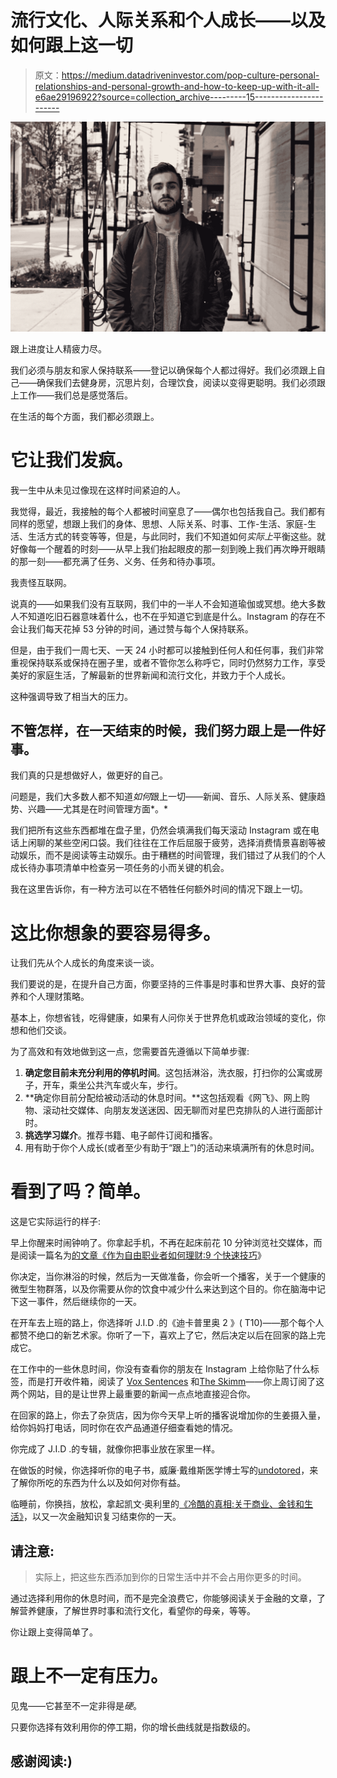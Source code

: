 # 流行文化、人际关系和个人成长——以及如何跟上这一切

> 原文：<https://medium.datadriveninvestor.com/pop-culture-personal-relationships-and-personal-growth-and-how-to-keep-up-with-it-all-e6ae29196922?source=collection_archive---------15----------------------->

![](img/9ad2988de790f3aec27320f18730840f.png)

跟上进度让人精疲力尽。

我们必须与朋友和家人保持联系——登记以确保每个人都过得好。我们必须跟上自己——确保我们去健身房，沉思片刻，合理饮食，阅读以变得更聪明。我们必须跟上工作——我们总是感觉落后。

在生活的每个方面，我们都必须跟上。

# 它让我们发疯。

我一生中从未见过像现在这样时间紧迫的人。

我觉得，最近，我接触的每个人都被时间窒息了——偶尔也包括我自己。我们都有同样的愿望，想跟上我们的身体、思想、人际关系、时事、工作-生活、家庭-生活、生活方式的转变等等，但是，与此同时，我们不知道如何*实际上*平衡这些。就好像每一个醒着的时刻——从早上我们抬起眼皮的那一刻到晚上我们再次睁开眼睛的那一刻——都充满了任务、义务、任务和待办事项。

我责怪互联网。

说真的——如果我们没有互联网，我们中的一半人不会知道瑜伽或冥想。绝大多数人不知道吃旧石器意味着什么，也不在乎知道它到底是什么。Instagram 的存在不会让我们每天花掉 53 分钟的时间，通过赞与每个人保持联系。

但是，由于我们一周七天、一天 24 小时都可以接触到任何人和任何事，我们非常重视保持联系或保持在圈子里，或者不管你怎么称呼它，同时仍然努力工作，享受美好的家庭生活，了解最新的世界新闻和流行文化，并致力于个人成长。

这种强调导致了相当大的压力。

## 不管怎样，在一天结束的时候，我们努力跟上是一件好事。

我们真的只是想做好人，做更好的自己。

问题是，我们大多数人都不知道*如何*跟上一切——新闻、音乐、人际关系、健康趋势、兴趣——尤其是在时间管理方面*。*

我们把所有这些东西都堆在盘子里，仍然会填满我们每天滚动 Instagram 或在电话上闲聊的某些空闲口袋。我们往往在工作后屈服于疲劳，选择消费情景喜剧等被动娱乐，而不是阅读等主动娱乐。由于糟糕的时间管理，我们错过了从我们的个人成长待办事项清单中检查另一项任务的小而关键的机会。

我在这里告诉你，有一种方法可以在不牺牲任何额外时间的情况下跟上一切。

# 这比你想象的要容易得多。

让我们先从个人成长的角度来谈一谈。

我们要说的是，在提升自己方面，你要坚持的三件事是时事和世界大事、良好的营养和个人理财策略。

基本上，你想省钱，吃得健康，如果有人问你关于世界危机或政治领域的变化，你想和他们交谈。

为了高效和有效地做到这一点，您需要首先遵循以下简单步骤:

1.  **确定您目前未充分利用的停机时间**。这包括淋浴，洗衣服，打扫你的公寓或房子，开车，乘坐公共汽车或火车，步行。
2.  **确定你目前分配给被动活动的休息时间。**这包括观看《网飞》、网上购物、滚动社交媒体、向朋友发送迷因、因无聊而对星巴克排队的人进行面部计时。
3.  **挑选学习媒介**。推荐书籍、电子邮件订阅和播客。
4.  用有助于你个人成长(或者至少有助于“跟上”)的活动来填满所有的休息时间。

# 看到了吗？简单。

这是它实际运行的样子:

早上你醒来时闹钟响了。你拿起手机，不再在起床前花 10 分钟浏览社交媒体，而是阅读一篇名为[的文章《作为自由职业者如何理财:9 个快速技巧](https://www.minutesmagazine.com/business/how-to-manage-your-money-as-a-freelancer-9-quick-tips/)》

你决定，当你淋浴的时候，然后为一天做准备，你会听一个播客，关于一个健康的微型生物群落，以及你需要从你的饮食中减少什么来达到这个目的。你在脑海中记下这一事件，然后继续你的一天。

在开车去上班的路上，你选择听 J.I.D .的《迪卡普里奥 2 》( T10)——那个每个人都赞不绝口的新艺术家。你听了一下，喜欢上了它，然后决定以后在回家的路上完成它。

在工作中的一些休息时间，你没有查看你的朋友在 Instagram 上给你贴了什么标签，而是打开收件箱，阅读了 [Vox Sentences](https://www.vox.com/vox-sentences) 和[The Skimm](https://www.theskimm.com/)——你上周订阅了这两个网站，目的是让世界上最重要的新闻一点点地直接迎合你。

在回家的路上，你去了杂货店，因为你今天早上听的播客说增加你的生姜摄入量，给你妈妈打电话，同时你在农产品通道仔细查看她的情况。

你完成了 J.I.D .的专辑，就像你把事业放在家里一样。

在做饭的时候，你选择听你的电子书，威廉·戴维斯医学博士写的[undotored](https://www.amazon.com/Undoctored-Health-Failed-Become-Smarter-ebook/dp/B01N2T9HTU)，来了解你所吃的东西为什么以及如何对你有益。

临睡前，你换挡，放松，拿起凯文·奥利里的[《冷酷的真相:关于商业、金钱和生活》](https://www.amazon.com/Cold-Hard-Truth-Business-Money/dp/0385671741)，以又一次金融知识复习结束你的一天。

## 请注意:

> 实际上，把这些东西添加到你的日常生活中并不会占用你更多的时间。

通过选择利用你的休息时间，而不是完全浪费它，你能够阅读关于金融的文章，了解营养健康，了解世界时事和流行文化，看望你的母亲，等等。

你让跟上变得简单了。

# 跟上不一定有压力。

见鬼——它甚至不一定非得是*硬*。

只要你选择有效利用你的停工期，你的增长曲线就是指数级的。

## 感谢阅读:)